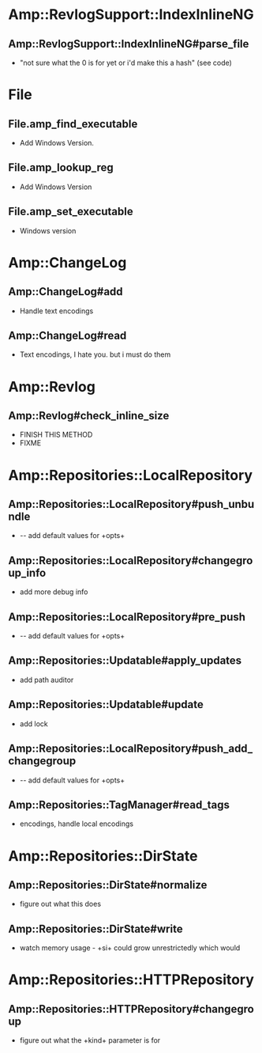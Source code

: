 Amp::RevlogSupport::IndexInlineNG
=================================

Amp::RevlogSupport::IndexInlineNG#parse\_file
---------------------------------------------
  - "not sure what the 0 is for yet or i'd make this a hash" (see code)


File
====

File.amp\_find\_executable
--------------------------
  - Add Windows Version.

File.amp\_lookup\_reg
---------------------
  - Add Windows Version

File.amp\_set\_executable
-------------------------
  - Windows version


Amp::ChangeLog
==============

Amp::ChangeLog#add
------------------
  - Handle text encodings

Amp::ChangeLog#read
-------------------
  - Text encodings, I hate you. but i must do them


Amp::Revlog
===========

Amp::Revlog#check\_inline\_size
-------------------------------
  - FINISH THIS METHOD
  - FIXME


Amp::Repositories::LocalRepository
==================================

Amp::Repositories::LocalRepository#push\_unbundle
-------------------------------------------------
  - -- add default values for +opts+

Amp::Repositories::LocalRepository#changegroup\_info
----------------------------------------------------
  - add more debug info

Amp::Repositories::LocalRepository#pre\_push
--------------------------------------------
  - -- add default values for +opts+

Amp::Repositories::Updatable#apply\_updates
-------------------------------------------
  - add path auditor

Amp::Repositories::Updatable#update
-----------------------------------
  - add lock

Amp::Repositories::LocalRepository#push\_add\_changegroup
---------------------------------------------------------
  - -- add default values for +opts+

Amp::Repositories::TagManager#read\_tags
----------------------------------------
  - encodings, handle local encodings


Amp::Repositories::DirState
===========================

Amp::Repositories::DirState#normalize
-------------------------------------
  - figure out what this does

Amp::Repositories::DirState#write
---------------------------------
  - watch memory usage - +si+ could grow unrestrictedly which would


Amp::Repositories::HTTPRepository
=================================

Amp::Repositories::HTTPRepository#changegroup
---------------------------------------------
  - figure out what the +kind+ parameter is for


